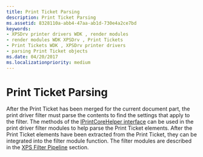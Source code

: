 ```yaml
---
title: Print Ticket Parsing
description: Print Ticket Parsing
ms.assetid: 8328110a-abb4-47aa-ab1d-730e4a2ce7bd
keywords:
- XPSDrv printer drivers WDK , render modules
- render modules WDK XPSDrv , Print Tickets
- Print Tickets WDK , XPSDrv printer drivers
- parsing Print Ticket objects
ms.date: 04/20/2017
ms.localizationpriority: medium
---
```


# Print Ticket Parsing


After the Print Ticket has been merged for the current document part, the print driver filter must parse the contents to find the settings that apply to the filter. The methods of the [IPrintCoreHelper interface](https://docs.microsoft.com/windows-hardware/drivers/ddi/content/prcomoem/nn-prcomoem-iprintcorehelper) can be used in the print driver filter modules to help parse the Print Ticket elements. After the Print Ticket elements have been extracted from the Print Ticket, they can be integrated into the filter module function. The filter modules are described in the [XPS Filter Pipeline](xpsdrv-printer-driver.md) section.

 

 




